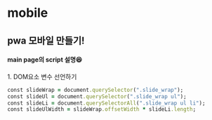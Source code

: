 # mobile

<h2>pwa 모바일 만들기!</h2>
  
  <h4>main page의 script 설명😆</h4>
  
  <p>1. DOM요소 변수 선언하기</p>
    
```ruby
const slideWrap = document.querySelector(".slide_wrap"); 
const slideUl = document.querySelector(".slide_wrap ul"); 
const slideLi = document.querySelectorAll(".slide_wrap ul li");
const slideUlWidth = slideWrap.offsetWidth * slideLi.length;
```
